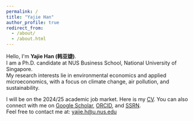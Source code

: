 ```yaml
---
permalink: /
title: "Yajie Han"
author_profile: true
redirect_from: 
  - /about/
  - /about.html
---
```

Hello, I'm **Yajie Han (韩亚婕)**.  
I am a Ph.D. candidate at NUS Business School, National University of Singapore.  
My research interests lie in environmental economics and applied microeconomics, with a focus on climate change, air pollution, and sustainability. 

I will be on the 2024/25 academic job market. Here is my [CV](../doc/cv.pdf).
You can also connect with me on [Google Scholar](https://scholar.google.com/citations?user=DFrjF7QAAAAJ&hl=en), [ORCID](https://orcid.org/0000-0002-7847-4244), and [SSRN](https://papers.ssrn.com/sol3/cf_dev/AbsByAuth.cfm?per_id=3445877).  
Feel free to contact me at: <yajie.h@u.nus.edu>


